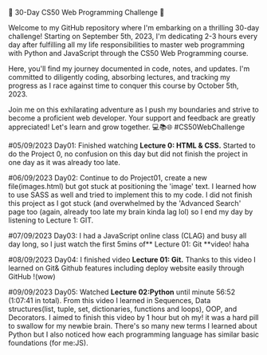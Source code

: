 🚀 30-Day CS50 Web Programming Challenge 🚀

Welcome to my GitHub repository where I'm embarking on a thrilling 30-day challenge! Starting on September 5th, 2023, I'm dedicating 2-3 hours every day after fulfilling all my life responsibilities to master web programming with Python and JavaScript through the CS50 Web Programming course.

Here, you'll find my journey documented in code, notes, and updates. I'm committed to diligently coding, absorbing lectures, and tracking my progress as I race against time to conquer this course by October 5th, 2023.

Join me on this exhilarating adventure as I push my boundaries and strive to become a proficient web developer. Your support and feedback are greatly appreciated! Let's learn and grow together. 💻📚🌐 #CS50WebChallenge

#05/09/2023 Day01: Finished watching **Lecture 0: HTML & CSS.** Started to do the Project 0, no confusion on this day but did not finish the project in one day as it was already too late.

#06/09/2023 Day02: Continue to do Project01, create a new file(images.html) but got stuck at positioning the 'image' text. I learned how to use SASS as well and tried to implement this to my code. I did not finish this project as I got stuck (and overwhelmed by the 'Advanced Search' page too (again, already too late my brain kinda lag lol) so I end my day by listening to Lecture 1: GIT.

#07/09/2023 Day03: I had a JavaScript online class (CLAG) and busy all day long, so I just watch the first 5mins of** Lecture 01: Git **video! haha

#08/09/2023 Day04: I finished video **Lecture 01: Git.** Thanks to this video I learned on Git& Github features including deploy website easily through GitHub !(wow)

#09/09/2023 Day05: Watched **Lecture 02:Python** until minute 56:52 (1:07:41 in total). From this video I learned in Sequences, Data structures(list, tuple, set, dictionaries, functions and loops), OOP, and Decorators. I aimed to finish this video by 1 hour but oh my! it was a hard pill to swallow for my newbie brain. There's so many new terms I learned about Python but I also noticed how each programming language has similar basic foundations (for me:JS). 
